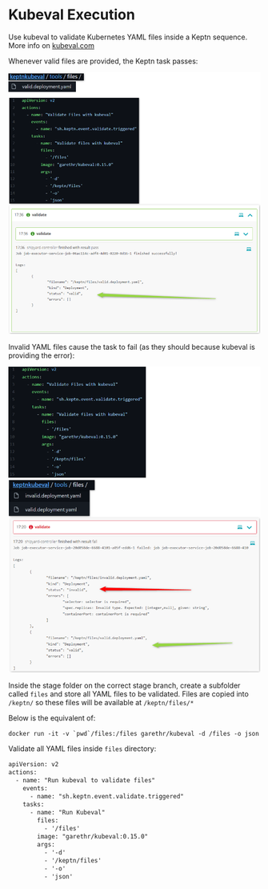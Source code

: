 # Kubeval Execution

Use kubeval to validate Kubernetes YAML files inside a Keptn sequence. More info on [kubeval.com](https://kubeval.com)

Whenever valid files are provided, the Keptn task passes:

![valid evaluation](assets/valid.png)

Invalid YAML files cause the task to fail (as they should because kubeval is providing the error):

![invalid evaluation](assets/invalid.png)



Inside the stage folder on the correct stage branch, create a subfolder called `files` and store all YAML files to be validated. Files are copied into `/keptn/` so these files will be available at `/keptn/files/*`

Below is the equivalent of:

```
docker run -it -v `pwd`/files:/files garethr/kubeval -d /files -o json
```

Validate all YAML files inside `files` directory:
```
apiVersion: v2
actions:
  - name: "Run kubeval to validate files"
    events:
      - name: "sh.keptn.event.validate.triggered"
    tasks:
      - name: "Run Kubeval"
        files:
          - '/files'
        image: "garethr/kubeval:0.15.0"
        args:
          - '-d'
          - '/keptn/files'
          - '-o'
          - 'json'
```